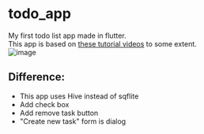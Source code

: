 # todo_app

My first todo list app made in flutter.  
This app is based on [these tutorial videos](https://www.youtube.com/playlist?list=PLjOFHn8uDrvT00AlU-zKJN4efsBN-OFOB) to some extent.  
![image](https://user-images.githubusercontent.com/83043568/214842328-1d278629-b14d-4133-b420-681e84e93a13.png)


## Difference:
- This app uses Hive instead of sqflite
- Add check box
- Add remove task button
- "Create new task" form is dialog
